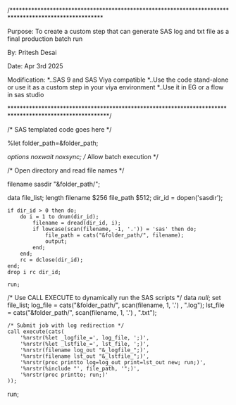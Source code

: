 /******************************************************************************************************

Purpose: To create a custom step that can generate SAS log and txt file as a final production batch run

By: Pritesh Desai

Date: Apr 3rd 2025

Modification: 
*..SAS 9 and SAS Viya compatible
*..Use the code stand-alone or use it as a custom step in your viya environment
*..Use it in EG or a flow in sas studio


********************************************************************************************************/

/* SAS templated code goes here */

%let folder_path=&folder_path;

*options noxwait noxsync; /* Allow batch execution */

/* Open directory and read file names */

filename sasdir "&folder_path/";

data file_list;
    length filename $256 file_path $512;
    dir_id = dopen('sasdir');

    if dir_id > 0 then do;
        do i = 1 to dnum(dir_id);
            filename = dread(dir_id, i);
            if lowcase(scan(filename, -1, '.')) = 'sas' then do;
                file_path = cats("&folder_path/", filename);
                output;
            end;
        end;
        rc = dclose(dir_id);
    end;
    drop i rc dir_id;

	run;



/* Use CALL EXECUTE to dynamically run the SAS scripts */
data _null_;
    set file_list;
    log_file = cats("&folder_path/", scan(filename, 1, '.') , ".log");
    lst_file = cats("&folder_path/", scan(filename, 1, '.') , ".txt");

    /* Submit job with log redirection */
    call execute(cats(
        '%nrstr(%let _logfile_=', log_file, ';)',
        '%nrstr(%let _lstfile_=', lst_file, ';)',
        '%nrstr(filename log_out "&_logfile_";)',
        '%nrstr(filename lst_out "&_lstfile_";)',
        '%nrstr(proc printto log=log_out print=lst_out new; run;)', 
        '%nrstr(%include "', file_path, '";)', 
        '%nrstr(proc printto; run;)'
    ));
run;
